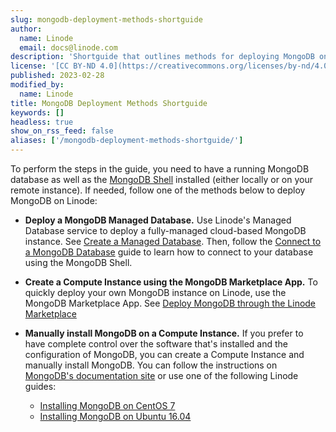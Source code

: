 ```yaml
---
slug: mongodb-deployment-methods-shortguide
author:
  name: Linode
  email: docs@linode.com
description: 'Shortguide that outlines methods for deploying MongoDB on Linode.'
license: '[CC BY-ND 4.0](https://creativecommons.org/licenses/by-nd/4.0)'
published: 2023-02-28
modified_by:
  name: Linode
title: MongoDB Deployment Methods Shortguide
keywords: []
headless: true
show_on_rss_feed: false
aliases: ['/mongodb-deployment-methods-shortguide/']
---
```


To perform the steps in the guide, you need to have a running MongoDB database as well as the [MongoDB Shell](/docs/guides/mongodb-community-shell-installation/) installed (either locally or on your remote instance). If needed, follow one of the methods below to deploy MongoDB on Linode:

- **Deploy a MongoDB Managed Database.** Use Linode's Managed Database service to deploy a fully-managed cloud-based MongoDB instance. See [Create a Managed Database](/docs/products/databases/managed-databases/guides/create-database/). Then, follow the [Connect to a MongoDB Database](/docs/products/databases/managed-databases/guides/mongodb-connect/) guide to learn how to connect to your database using the MongoDB Shell.
- **Create a Compute Instance using the MongoDB Marketplace App.** To quickly deploy your own MongoDB instance on Linode, use the MongoDB Marketplace App. See [Deploy MongoDB through the Linode Marketplace](/docs/products/tools/marketplace/guides/mongodb/)
- **Manually install MongoDB on a Compute Instance.** If you prefer to have complete control over the software that's installed and the configuration of MongoDB, you can create a Compute Instance and manually install MongoDB. You can follow the instructions on [MongoDB's documentation site](https://www.mongodb.com/docs/manual/administration/install-on-linux/) or use one of the following Linode guides:

    - [Installing MongoDB on CentOS 7](/docs/guides/install-mongodb-on-centos-7/)
    - [Installing MongoDB on Ubuntu 16.04](/docs/guides/install-mongodb-on-ubuntu-16-04/)